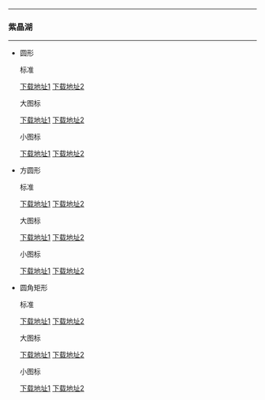   ---

  ### 紫晶湖

  ---

  - 圆形 

    标准

    [下载地址1](https://github.com.cnpmjs.org/pzcn/emui-icons/releases/download/{ver}/AmethystLake_Round.hwt)    [下载地址2](https://emui.netlify.app/AmethystLake_Round.hwt)
    
    大图标

    [下载地址1](https://github.com.cnpmjs.org/pzcn/emui-icons/releases/download/{ver}/AmethystLake_Round_Big.hwt)    [下载地址2](https://emui.netlify.app/AmethystLake_Round_Big.hwt)

    小图标

    [下载地址1](https://github.com.cnpmjs.org/pzcn/emui-icons/releases/download/{ver}/AmethystLake_Round_Small.hwt)    [下载地址2](https://emui.netlify.app/AmethystLake_Round_Small.hwt)

  - 方圆形 

    标准
    
    [下载地址1](https://github.com.cnpmjs.org/pzcn/emui-icons/releases/download/{ver}/AmethystLake_SquareCircle.hwt)    [下载地址2](https://emui.netlify.app/AmethystLake_SquareCircle.hwt)

    大图标

    [下载地址1](https://github.com.cnpmjs.org/pzcn/emui-icons/releases/download/{ver}/AmethystLake_SquareCircle_Big.hwt)    [下载地址2](https://emui.netlify.app/AmethystLake_SquareCircle_Big.hwt)

    小图标

    [下载地址1](https://github.com.cnpmjs.org/pzcn/emui-icons/releases/download/{ver}/AmethystLake_SquareCircle_Small.hwt)    [下载地址2](https://emui.netlify.app/AmethystLake_SquareCircle_Small.hwt)

  - 圆角矩形 

    标准
    
    [下载地址1](https://github.com.cnpmjs.org/pzcn/emui-icons/releases/download/{ver}/AmethystLake_Rectangle.hwt)    [下载地址2](https://emui.netlify.app/AmethystLake_Rectangle.hwt)

    大图标

    [下载地址1](https://github.com.cnpmjs.org/pzcn/emui-icons/releases/download/{ver}/AmethystLake_Rectangle_Big.hwt)    [下载地址2](https://emui.netlify.app/AmethystLake_Rectangle_Big.hwt)

    小图标

    [下载地址1](https://github.com.cnpmjs.org/pzcn/emui-icons/releases/download/{ver}/AmethystLake_Rectangle_Small.hwt)    [下载地址2](https://emui.netlify.app/AmethystLake_Rectangle_Small.hwt)